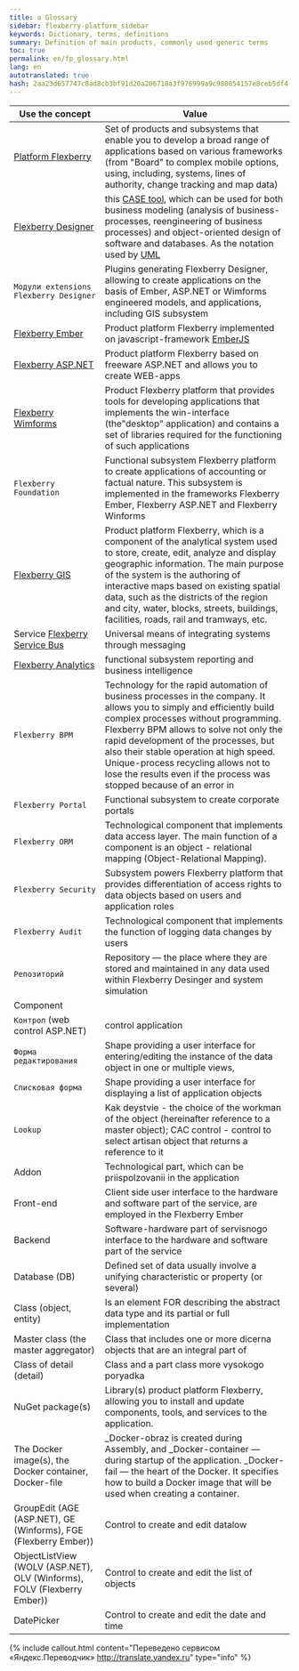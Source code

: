 ```yaml
---
title: a Glossary
sidebar: flexberry-platform_sidebar
keywords: Dictionary, terms, definitions
summary: Definition of main products, commonly used generic terms
toc: true
permalink: en/fp_glossary.html
lang: en
autotranslated: true
hash: 2aa23d657747c8ad8cb3bf91d20a206718a3f976999a9c980054157e8ceb5df4
---
```


| Use the concept | Value |
|-----------------------| ---------|
| [Platform Flexberry](fp_landing_page.html) | Set of products and subsystems that enable you to develop a broad range of applications based on various frameworks (from "Board" to complex mobile options, using, including, systems, lines of authority, change tracking and map data) |
| [Flexberry Designer](fd_flexberry-designer.html) | this [CASE tool](https://ru.wikipedia.org/wiki/CASE), which can be used for both business modeling (analysis of business-processes, reengineering of business processes) and object-oriented design of software and databases. As the notation used by [UML](http://www.uml.org) |
| `Модули extensions Flexberry Designer` | Plugins generating Flexberry Designer, allowing to create applications on the basis of Ember, ASP.NET or Wimforms engineered models, and applications, including GIS subsystem |
| [Flexberry Ember](fe_landing_page.html) | Product platform Flexberry implemented on javascript-framework [EmberJS](http://emberjs.com/) |
| [Flexberry ASP.NET](fa_landing_page.html) | Product platform Flexberry based on freeware ASP.NET and allows you to create WEB-apps |
| [Flexberry Wimforms](fw_landing_page.html) | Product Flexberry platform that provides tools for developing applications that implements the win-interface (the"desktop" application) and contains a set of libraries required for the functioning of such applications|
| `Flexberry Foundation` | Functional subsystem Flexberry platform to create applications of accounting or factual nature. This subsystem is implemented in the frameworks Flexberry Ember, Flexberry ASP.NET and Flexberry Winforms|
| [Flexberry GIS](fg_landing_page.html) | Product platform Flexberry, which is a component of the analytical system used to store, create, edit, analyze and display geographic information. The main purpose of the system is the authoring of interactive maps based on existing spatial data, such as the districts of the region and city, water, blocks, streets, buildings, facilities, roads, rail and tramways, etc.|
| Service [Flexberry Service Bus](fsb_landing_page.html) | Universal means of integrating systems through messaging |
| [Flexberry Analytics](fan_landing_page.html) | functional subsystem reporting and business intelligence |
| `Flexberry BPM` | Technology for the rapid automation of business processes in the company. It allows you to simply and efficiently build complex processes without programming. Flexberry BPM allows to solve not only the rapid development of the processes, but also their stable operation at high speed. Unique-process recycling allows not to lose the results even if the process was stopped because of an error in |
| `Flexberry Portal` | Functional subsystem to create corporate portals|
| `Flexberry ORM` | Technological component that implements data access layer. The main function of a component is an object - relational mapping (Object-Relational Mapping). |
| `Flexberry Security` | Subsystem powers Flexberry platform that provides differentiation of access rights to data objects based on users and application roles |
| `Flexberry Audit` | Technological component that implements the function of logging data changes by users |
| `Репозиторий` | Repository — the place where they are stored and maintained in any data used within Flexberry Desinger and system simulation |
| Component | |
| `Контрол` (web control ASP.NET)| control application |
| `Форма редактирования` | Shape providing a user interface for entering/editing the instance of the data object in one or multiple views, |
| `Списковая форма` | Shape providing a user interface for displaying a list of application objects |
| `Lookup` | Kak deystvie - the choice of the workman of the object (hereinafter reference to a master object); CAC control - control to select artisan object that returns a reference to it|
| Addon | Technological part, which can be priispolzovanii in the application |
| Front-end | Client side user interface to the hardware and software part of the service, are employed in the Flexberry Ember |
| Backend | Software-hardware part of servisnogo interface to the hardware and software part of the service |
| Database (DB) | Defined set of data usually involve a unifying characteristic or property (or several) |
| Class (object, entity) | Is an element FOR describing the abstract data type and its partial or full implementation |
| Master class (the master aggregator) | Class that includes one or more dicerna objects that are an integral part of |
| Class of detail (detail) | Class and a part class more vysokogo poryadka |
| NuGet package(s) | Library(s) product platform Flexberry, allowing you to install and update components, tools, and services to the application. |
| The Docker image(s), the Docker container, Docker-file | _Docker-obraz is created during Assembly, and _Docker-container — during startup of the application. _Docker-fail — the heart of the Docker. It specifies how to build a Docker image that will be used when creating a container.|
| GroupEdit (AGE (ASP.NET), GE (Winforms), FGE (Flexberry Ember))| Control to create and edit datalow |
| ObjectListView (WOLV (ASP.NET), OLV (Winforms), FOLV (Flexberry Ember))| Control to create and edit the list of objects |
| DatePicker | Control to create and edit the date and time |



{% include callout.html content="Переведено сервисом «Яндекс.Переводчик» <http://translate.yandex.ru>" type="info" %}